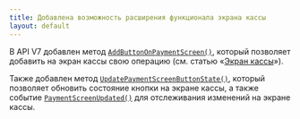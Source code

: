 ```yaml
---
title: Добавлена возможность расширения функционала экрана кассы   
layout: default
---
```

В API V7 добавлен метод [`AddButtonOnPaymentScreen()`](https://iiko.github.io/front.api.sdk/v7/html/M_Resto_Front_Api_IOperationService_AddButtonToPaymentScreen.htm), который позволяет добавить на экран кассы свою операцию (см. статью «[Экран кассы](v7/ru/ActionOnPaymentScreenView.html)»).



Также добавлен метод [`UpdatePaymentScreenButtonState()`](https://iiko.github.io/front.api.sdk/v7/html/M_Resto_Front_Api_IOperationService_UpdatePaymentScreenButtonState.htm), который позволяет обновить состояние кнопки на экране кассы, а также событие [`PaymentScreenUpdated()`](https://iiko.github.io/front.api.sdk/v7/html/P_Resto_Front_Api_INotificationService_PaymentScreenUpdated.htm) для отслеживания изменений на экране кассы.

